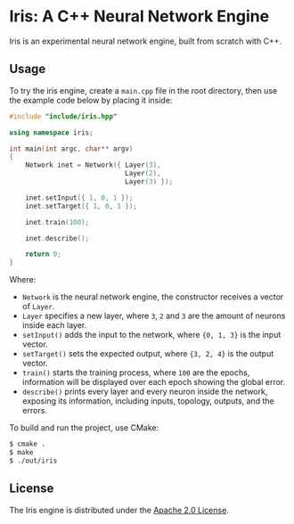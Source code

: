 # Iris: A C++ Neural Network Engine

Iris is an experimental neural network engine, built from scratch with C++.

## Usage

To try the iris engine, create a `main.cpp` file in the root directory, then use the example code below by placing it inside:

```cpp
#include "include/iris.hpp"

using namespace iris;

int main(int argc, char** argv)
{
    Network inet = Network({ Layer(3),
                             Layer(2),
                             Layer(3) });

    inet.setInput({ 1, 0, 1 });
    inet.setTarget({ 1, 0, 1 });

    inet.train(100);

    inet.describe();

    return 0;
}
```

Where:

-   `Network` is the neural network engine, the constructor receives a vector of `Layer`.
-   `Layer` specifies a new layer, where `3`, `2` and `3` are the amount of neurons inside each layer.
-   `setInput()` adds the input to the network, where `{0, 1, 3}` is the input vector.
-   `setTarget()` sets the expected output, where `{3, 2, 4}` is the output vector.
-   `train()` starts the training process, where `100` are the epochs, information will be displayed over each epoch showing the global error.
-   `describe()` prints every layer and every neuron inside the network, exposing its information, including inputs, topology, outputs, and the errors.

To build and run the project, use CMake:

```sh
$ cmake .
$ make
$ ./out/iris
```

## License

The Iris engine is distributed under the [Apache 2.0 License](https://github.com/hollandsgabe/iris/blob/master/LICENSE.md).

